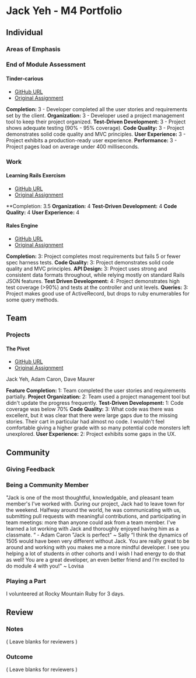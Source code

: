 # Jack Yeh - M4 Portfolio

## Individual

### Areas of Emphasis

### End of Module Assessment

#### Tinder-carious

* [GitHub URL](https://github.com/jxandery/group-tindering/)
* [Original Assignment](https://github.com/turingschool/lesson_plans/blob/master/ruby_03-professional_rails_applications/self_directed_project.markdown)

**Completion:**               3 - Developer completed all the user stories and requirements set by the client.
**Organization:**             3 - Developer used a project management tool to keep their project organized.
**Test-Driven Development:**  3 - Project shows adequate testing (90% - 95% coverage).
**Code Quality:**             3 - Project demonstrates solid code quality and MVC principles.
**User Experience:**          3 - Project exhibits a production-ready user experience.
**Performance:**              3 - Project pages load on average under 400 milliseconds.

### Work

#### Learning Rails Exercism

* [GitHub URL](https://github.com/jxandery/learning-rails-exercism)
* [Original Assignment](https://github.com/turingschool/curriculum/blob/master/source/projects/apicurious.markdown)

**Completion:                 3.5
**Organization:**             4
**Test-Driven Development:**  4
**Code Quality:**             4
**User Experience:**          4

#### Rales Engine

* [GitHub URL](https://github.com/jxandery/rails-engine)
* [Original Assignment](https://github.com/turingschool/curriculum/blob/master/source/projects/rales_engine.markdown)

**Completion:**               3: Project completes most requirements but fails 5 or fewer spec harness tests.
**Code Quality:**             3: Project demonstrates solid code quality and MVC principles.
**API Design:**               3: Project uses strong and consistent data formats throughout, while relying mostly on standard Rails JSON features.
**Test Driven Development:**  4: Project demonstrates high test coverage (>90%) and tests at the controller and unit levels.
**Queries:**                  3: Project makes good use of ActiveRecord, but drops to ruby enumerables for some query methods.

## Team

### Projects

#### The Pivot

* [GitHub URL](http://github.com/adamcaron/the_pivot)
* [Original Assignment]()

Jack Yeh, Adam Caron, Dave Maurer

**Feature Completion:**       1: Team completed the user stories and requirements partially.
**Project Organization:**     2: Team used a project management tool but didn't update the progress frequently.
**Test-Driven Development:**  1: Code coverage was below 70%
**Code Quality:**             3: What code was there was excellent, but it was clear that there were large gaps due to the missing stories. Their cart in particular had almost no code. I wouldn't feel comfortable giving a higher grade with so many potential code monsters left unexplored.
**User Experience:**          2: Project exhibits some gaps in the UX.

## Community

### Giving Feedback

### Being a Community Member
"Jack is one of the most thoughtful, knowledgable, and pleasant team member's I've worked with. During our project, Jack had to leave town for the weekend. Halfway around the world, he was communicating with us, submitting pull requests with meaningful contributions, and participating in team meetings: more than anyone could ask from a team member. I've learned a lot working with Jack and thoroughly enjoyed having him as a classmate. “ - Adam Caron
"Jack is perfect" ~ Sally
“I think the dynamics of 1505 would have been very different without Jack. You are really great to be around and working with you makes me a more mindful developer. I see you helping a lot of students in other cohorts and I wish I had energy to do that as well! You are a great developer, an even better friend and I’m excited to do module 4 with you!" ~ Lovisa

### Playing a Part
I volunteered at Rocky Mountain Ruby for 3 days.

## Review

### Notes

( Leave blanks for reviewers )

### Outcome

( Leave blanks for reviewers )
